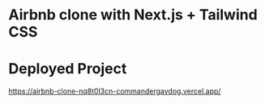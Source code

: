# Airbnb clone with Next.js + Tailwind CSS

# Deployed Project
https://airbnb-clone-nq8t0l3cn-commandergavdog.vercel.app/


